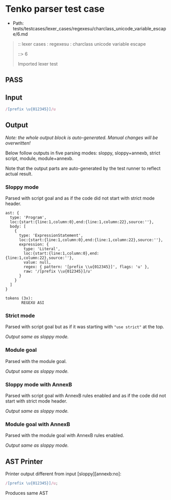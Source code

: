 # Tenko parser test case

- Path: tests/testcases/lexer_cases/regexesu/charclass_unicode_variable_escape/6.md

> :: lexer cases : regexesu : charclass unicode variable escape
>
> ::> 6
>
> Imported lexer test

## PASS

## Input

`````js
/[prefix \u{012345}]/u
`````

## Output

_Note: the whole output block is auto-generated. Manual changes will be overwritten!_

Below follow outputs in five parsing modes: sloppy, sloppy+annexb, strict script, module, module+annexb.

Note that the output parts are auto-generated by the test runner to reflect actual result.

### Sloppy mode

Parsed with script goal and as if the code did not start with strict mode header.

`````
ast: {
  type: 'Program',
  loc:{start:{line:1,column:0},end:{line:1,column:22},source:''},
  body: [
    {
      type: 'ExpressionStatement',
      loc:{start:{line:1,column:0},end:{line:1,column:22},source:''},
      expression: {
        type: 'Literal',
        loc:{start:{line:1,column:0},end:{line:1,column:22},source:''},
        value: null,
        regex: { pattern: '[prefix \\u{012345}]', flags: 'u' },
        raw: '/[prefix \\u{012345}]/u'
      }
    }
  ]
}

tokens (3x):
       REGEXU ASI
`````

### Strict mode

Parsed with script goal but as if it was starting with `"use strict"` at the top.

_Output same as sloppy mode._

### Module goal

Parsed with the module goal.

_Output same as sloppy mode._

### Sloppy mode with AnnexB

Parsed with script goal with AnnexB rules enabled and as if the code did not start with strict mode header.

_Output same as sloppy mode._

### Module goal with AnnexB

Parsed with the module goal with AnnexB rules enabled.

_Output same as sloppy mode._

## AST Printer

Printer output different from input [sloppy][annexb:no]:

````js
/[prefix \u{012345}]/u;
````

Produces same AST
